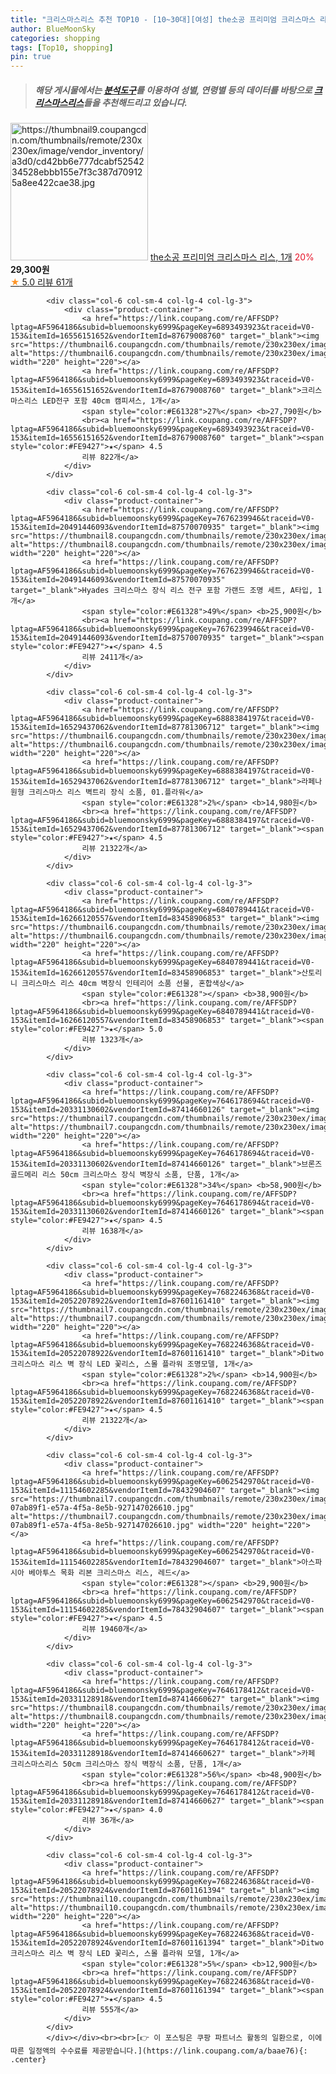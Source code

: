 ```yaml
---
title: "크리스마스리스 추천 TOP10 - [10~30대][여성] the소공 프리미엄 크리스마스 리스, 1개"
author: BlueMoonSky
categories: shopping
tags: [Top10, shopping]
pin: true
---
```


> ##### 해당 게시물에서는 [**분석도구**](https://itemscout.io/)를 이용하여 **성별**, **연령별** 등의 데이터를 바탕으로 [**크리스마스리스**](https://link.coupang.com/a/baae76)들을 추천해드리고 있습니다.
<div class="container"><div class="row">
            <div class="col-6 col-sm-4 col-lg-4 col-lg-3">
                <div class="product-container">
                    <a href="https://link.coupang.com/re/AFFSDP?lptag=AF5964186&subid=bluemoonsky6999&pageKey=7750194217&traceid=V0-153&itemId=20874028334&vendorItemId=87941302796" target="_blank"><img src="https://thumbnail9.coupangcdn.com/thumbnails/remote/230x230ex/image/vendor_inventory/a3d0/cd42bb6e777dcabf5254234528ebbb155e7f3c387d709125a8ee422cae38.jpg" alt="https://thumbnail9.coupangcdn.com/thumbnails/remote/230x230ex/image/vendor_inventory/a3d0/cd42bb6e777dcabf5254234528ebbb155e7f3c387d709125a8ee422cae38.jpg" width="220" height="220"></a>
                    <a href="https://link.coupang.com/re/AFFSDP?lptag=AF5964186&subid=bluemoonsky6999&pageKey=7750194217&traceid=V0-153&itemId=20874028334&vendorItemId=87941302796" target="_blank">the소공 프리미엄 크리스마스 리스, 1개</a>
                    <span style="color:#E61328">20%</span> <b>29,300원</b>
                    <br><a href="https://link.coupang.com/re/AFFSDP?lptag=AF5964186&subid=bluemoonsky6999&pageKey=7750194217&traceid=V0-153&itemId=20874028334&vendorItemId=87941302796" target="_blank"><span style="color:#FE9427">★</span> 5.0
                    리뷰 61개</a>
                </div>
            </div>
            
            <div class="col-6 col-sm-4 col-lg-4 col-lg-3">
                <div class="product-container">
                    <a href="https://link.coupang.com/re/AFFSDP?lptag=AF5964186&subid=bluemoonsky6999&pageKey=6893493923&traceid=V0-153&itemId=16556151652&vendorItemId=87679008760" target="_blank"><img src="https://thumbnail6.coupangcdn.com/thumbnails/remote/230x230ex/image/vendor_inventory/7561/04601331ef338f967cad45b678fdb47cfbd889b439c5c7ae820021b365ab.jpg" alt="https://thumbnail6.coupangcdn.com/thumbnails/remote/230x230ex/image/vendor_inventory/7561/04601331ef338f967cad45b678fdb47cfbd889b439c5c7ae820021b365ab.jpg" width="220" height="220"></a>
                    <a href="https://link.coupang.com/re/AFFSDP?lptag=AF5964186&subid=bluemoonsky6999&pageKey=6893493923&traceid=V0-153&itemId=16556151652&vendorItemId=87679008760" target="_blank">크리스마스리스 LED전구 포함 40cm 캠피셔스, 1개</a>
                    <span style="color:#E61328">27%</span> <b>27,790원</b>
                    <br><a href="https://link.coupang.com/re/AFFSDP?lptag=AF5964186&subid=bluemoonsky6999&pageKey=6893493923&traceid=V0-153&itemId=16556151652&vendorItemId=87679008760" target="_blank"><span style="color:#FE9427">★</span> 4.5
                    리뷰 822개</a>
                </div>
            </div>
            
            <div class="col-6 col-sm-4 col-lg-4 col-lg-3">
                <div class="product-container">
                    <a href="https://link.coupang.com/re/AFFSDP?lptag=AF5964186&subid=bluemoonsky6999&pageKey=7676239946&traceid=V0-153&itemId=20491446093&vendorItemId=87570070935" target="_blank"><img src="https://thumbnail8.coupangcdn.com/thumbnails/remote/230x230ex/image/vendor_inventory/f972/dbbc88093d147ea937be102817e0f59fe9189dafe8dbc31fce7c93740390.jpg" alt="https://thumbnail8.coupangcdn.com/thumbnails/remote/230x230ex/image/vendor_inventory/f972/dbbc88093d147ea937be102817e0f59fe9189dafe8dbc31fce7c93740390.jpg" width="220" height="220"></a>
                    <a href="https://link.coupang.com/re/AFFSDP?lptag=AF5964186&subid=bluemoonsky6999&pageKey=7676239946&traceid=V0-153&itemId=20491446093&vendorItemId=87570070935" target="_blank">Hyades 크리스마스 장식 리스 전구 포함 가랜드 조명 세트, A타입, 1개</a>
                    <span style="color:#E61328">49%</span> <b>25,900원</b>
                    <br><a href="https://link.coupang.com/re/AFFSDP?lptag=AF5964186&subid=bluemoonsky6999&pageKey=7676239946&traceid=V0-153&itemId=20491446093&vendorItemId=87570070935" target="_blank"><span style="color:#FE9427">★</span> 4.5
                    리뷰 2411개</a>
                </div>
            </div>
            
            <div class="col-6 col-sm-4 col-lg-4 col-lg-3">
                <div class="product-container">
                    <a href="https://link.coupang.com/re/AFFSDP?lptag=AF5964186&subid=bluemoonsky6999&pageKey=6888384197&traceid=V0-153&itemId=16529437062&vendorItemId=87781306712" target="_blank"><img src="https://thumbnail6.coupangcdn.com/thumbnails/remote/230x230ex/image/vendor_inventory/591f/08540203afabff7c503a9bdc823ca990e2490b6536eb39e1a5edc3837dd2.jpg" alt="https://thumbnail6.coupangcdn.com/thumbnails/remote/230x230ex/image/vendor_inventory/591f/08540203afabff7c503a9bdc823ca990e2490b6536eb39e1a5edc3837dd2.jpg" width="220" height="220"></a>
                    <a href="https://link.coupang.com/re/AFFSDP?lptag=AF5964186&subid=bluemoonsky6999&pageKey=6888384197&traceid=V0-153&itemId=16529437062&vendorItemId=87781306712" target="_blank">라페나 원형 크리스마스 리스 벽트리 장식 소품, 01.플라워</a>
                    <span style="color:#E61328">2%</span> <b>14,980원</b>
                    <br><a href="https://link.coupang.com/re/AFFSDP?lptag=AF5964186&subid=bluemoonsky6999&pageKey=6888384197&traceid=V0-153&itemId=16529437062&vendorItemId=87781306712" target="_blank"><span style="color:#FE9427">★</span> 4.5
                    리뷰 21322개</a>
                </div>
            </div>
            
            <div class="col-6 col-sm-4 col-lg-4 col-lg-3">
                <div class="product-container">
                    <a href="https://link.coupang.com/re/AFFSDP?lptag=AF5964186&subid=bluemoonsky6999&pageKey=6840789441&traceid=V0-153&itemId=16266120557&vendorItemId=83458906853" target="_blank"><img src="https://thumbnail6.coupangcdn.com/thumbnails/remote/230x230ex/image/vendor_inventory/ad79/8d38ad47ae59aed1c7093d89bb462d07bc35965bf34343bb490b951d4ffb.jpg" alt="https://thumbnail6.coupangcdn.com/thumbnails/remote/230x230ex/image/vendor_inventory/ad79/8d38ad47ae59aed1c7093d89bb462d07bc35965bf34343bb490b951d4ffb.jpg" width="220" height="220"></a>
                    <a href="https://link.coupang.com/re/AFFSDP?lptag=AF5964186&subid=bluemoonsky6999&pageKey=6840789441&traceid=V0-153&itemId=16266120557&vendorItemId=83458906853" target="_blank">산토리니 크리스마스 리스 40cm 벽장식 인테리어 소품 선물, 혼합색상</a>
                    <span style="color:#E61328"></span> <b>38,900원</b>
                    <br><a href="https://link.coupang.com/re/AFFSDP?lptag=AF5964186&subid=bluemoonsky6999&pageKey=6840789441&traceid=V0-153&itemId=16266120557&vendorItemId=83458906853" target="_blank"><span style="color:#FE9427">★</span> 5.0
                    리뷰 1323개</a>
                </div>
            </div>
            
            <div class="col-6 col-sm-4 col-lg-4 col-lg-3">
                <div class="product-container">
                    <a href="https://link.coupang.com/re/AFFSDP?lptag=AF5964186&subid=bluemoonsky6999&pageKey=7646178694&traceid=V0-153&itemId=20331130602&vendorItemId=87414660126" target="_blank"><img src="https://thumbnail7.coupangcdn.com/thumbnails/remote/230x230ex/image/vendor_inventory/fbfa/4c9dda7d9ac9533907c1b3294ca1d86de68f995fb2497b41a9440b0f7286.jpg" alt="https://thumbnail7.coupangcdn.com/thumbnails/remote/230x230ex/image/vendor_inventory/fbfa/4c9dda7d9ac9533907c1b3294ca1d86de68f995fb2497b41a9440b0f7286.jpg" width="220" height="220"></a>
                    <a href="https://link.coupang.com/re/AFFSDP?lptag=AF5964186&subid=bluemoonsky6999&pageKey=7646178694&traceid=V0-153&itemId=20331130602&vendorItemId=87414660126" target="_blank">브론즈골드메리 리스 50cm 크리스마스 장식 벽장식 소품, 단품, 1개</a>
                    <span style="color:#E61328">34%</span> <b>58,900원</b>
                    <br><a href="https://link.coupang.com/re/AFFSDP?lptag=AF5964186&subid=bluemoonsky6999&pageKey=7646178694&traceid=V0-153&itemId=20331130602&vendorItemId=87414660126" target="_blank"><span style="color:#FE9427">★</span> 4.5
                    리뷰 1638개</a>
                </div>
            </div>
            
            <div class="col-6 col-sm-4 col-lg-4 col-lg-3">
                <div class="product-container">
                    <a href="https://link.coupang.com/re/AFFSDP?lptag=AF5964186&subid=bluemoonsky6999&pageKey=7682246368&traceid=V0-153&itemId=20522078922&vendorItemId=87601161410" target="_blank"><img src="https://thumbnail7.coupangcdn.com/thumbnails/remote/230x230ex/image/vendor_inventory/819b/e65787c4742c889fd442eae0c49584ac5904af4f8bc325bed3fb4151f3c9.jpg" alt="https://thumbnail7.coupangcdn.com/thumbnails/remote/230x230ex/image/vendor_inventory/819b/e65787c4742c889fd442eae0c49584ac5904af4f8bc325bed3fb4151f3c9.jpg" width="220" height="220"></a>
                    <a href="https://link.coupang.com/re/AFFSDP?lptag=AF5964186&subid=bluemoonsky6999&pageKey=7682246368&traceid=V0-153&itemId=20522078922&vendorItemId=87601161410" target="_blank">Ditwo 크리스마스 리스 벽 장식 LED 꽃리스, 스몰 플라워 조명모델, 1개</a>
                    <span style="color:#E61328">2%</span> <b>14,900원</b>
                    <br><a href="https://link.coupang.com/re/AFFSDP?lptag=AF5964186&subid=bluemoonsky6999&pageKey=7682246368&traceid=V0-153&itemId=20522078922&vendorItemId=87601161410" target="_blank"><span style="color:#FE9427">★</span> 4.5
                    리뷰 21322개</a>
                </div>
            </div>
            
            <div class="col-6 col-sm-4 col-lg-4 col-lg-3">
                <div class="product-container">
                    <a href="https://link.coupang.com/re/AFFSDP?lptag=AF5964186&subid=bluemoonsky6999&pageKey=6062542970&traceid=V0-153&itemId=11154602285&vendorItemId=78432904607" target="_blank"><img src="https://thumbnail7.coupangcdn.com/thumbnails/remote/230x230ex/image/retail/images/7436831494710085-07ab89f1-e57a-4f5a-8e5b-927147026610.jpg" alt="https://thumbnail7.coupangcdn.com/thumbnails/remote/230x230ex/image/retail/images/7436831494710085-07ab89f1-e57a-4f5a-8e5b-927147026610.jpg" width="220" height="220"></a>
                    <a href="https://link.coupang.com/re/AFFSDP?lptag=AF5964186&subid=bluemoonsky6999&pageKey=6062542970&traceid=V0-153&itemId=11154602285&vendorItemId=78432904607" target="_blank">아스파시아 베아투스 목화 리본 크리스마스 리스, 레드</a>
                    <span style="color:#E61328"></span> <b>29,900원</b>
                    <br><a href="https://link.coupang.com/re/AFFSDP?lptag=AF5964186&subid=bluemoonsky6999&pageKey=6062542970&traceid=V0-153&itemId=11154602285&vendorItemId=78432904607" target="_blank"><span style="color:#FE9427">★</span> 4.5
                    리뷰 19460개</a>
                </div>
            </div>
            
            <div class="col-6 col-sm-4 col-lg-4 col-lg-3">
                <div class="product-container">
                    <a href="https://link.coupang.com/re/AFFSDP?lptag=AF5964186&subid=bluemoonsky6999&pageKey=7646178412&traceid=V0-153&itemId=20331128918&vendorItemId=87414660627" target="_blank"><img src="https://thumbnail8.coupangcdn.com/thumbnails/remote/230x230ex/image/vendor_inventory/604a/afd93f9280acbac2a2e4a8312efc4e11298c450b4ae50755d24d16c2e796.jpg" alt="https://thumbnail8.coupangcdn.com/thumbnails/remote/230x230ex/image/vendor_inventory/604a/afd93f9280acbac2a2e4a8312efc4e11298c450b4ae50755d24d16c2e796.jpg" width="220" height="220"></a>
                    <a href="https://link.coupang.com/re/AFFSDP?lptag=AF5964186&subid=bluemoonsky6999&pageKey=7646178412&traceid=V0-153&itemId=20331128918&vendorItemId=87414660627" target="_blank">카페 크리스마스리스 50cm 크리스마스 장식 벽장식 소품, 단품, 1개</a>
                    <span style="color:#E61328">56%</span> <b>48,900원</b>
                    <br><a href="https://link.coupang.com/re/AFFSDP?lptag=AF5964186&subid=bluemoonsky6999&pageKey=7646178412&traceid=V0-153&itemId=20331128918&vendorItemId=87414660627" target="_blank"><span style="color:#FE9427">★</span> 4.0
                    리뷰 36개</a>
                </div>
            </div>
            
            <div class="col-6 col-sm-4 col-lg-4 col-lg-3">
                <div class="product-container">
                    <a href="https://link.coupang.com/re/AFFSDP?lptag=AF5964186&subid=bluemoonsky6999&pageKey=7682246368&traceid=V0-153&itemId=20522078924&vendorItemId=87601161394" target="_blank"><img src="https://thumbnail10.coupangcdn.com/thumbnails/remote/230x230ex/image/vendor_inventory/89e1/291589a267b5a300dc0692702466726a1f97519e03ba90db4682544c3244.jpg" alt="https://thumbnail10.coupangcdn.com/thumbnails/remote/230x230ex/image/vendor_inventory/89e1/291589a267b5a300dc0692702466726a1f97519e03ba90db4682544c3244.jpg" width="220" height="220"></a>
                    <a href="https://link.coupang.com/re/AFFSDP?lptag=AF5964186&subid=bluemoonsky6999&pageKey=7682246368&traceid=V0-153&itemId=20522078924&vendorItemId=87601161394" target="_blank">Ditwo 크리스마스 리스 벽 장식 LED 꽃리스, 스몰 플라워 모델, 1개</a>
                    <span style="color:#E61328">5%</span> <b>12,900원</b>
                    <br><a href="https://link.coupang.com/re/AFFSDP?lptag=AF5964186&subid=bluemoonsky6999&pageKey=7682246368&traceid=V0-153&itemId=20522078924&vendorItemId=87601161394" target="_blank"><span style="color:#FE9427">★</span> 4.5
                    리뷰 555개</a>
                </div>
            </div>
            </div></div><br><br>[👉 이 포스팅은 쿠팡 파트너스 활동의 일환으로, 이에 따른 일정액의 수수료를 제공받습니다.](https://link.coupang.com/a/baae76){: .center}